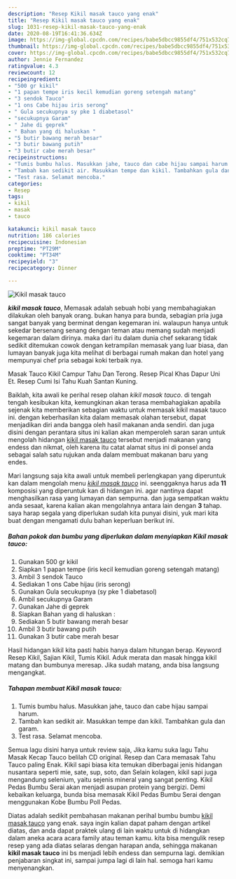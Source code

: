 ```yaml
---
description: "Resep Kikil masak tauco yang enak"
title: "Resep Kikil masak tauco yang enak"
slug: 1031-resep-kikil-masak-tauco-yang-enak
date: 2020-08-19T16:41:36.634Z
image: https://img-global.cpcdn.com/recipes/babe5dbcc9855df4/751x532cq70/kikil-masak-tauco-foto-resep-utama.jpg
thumbnail: https://img-global.cpcdn.com/recipes/babe5dbcc9855df4/751x532cq70/kikil-masak-tauco-foto-resep-utama.jpg
cover: https://img-global.cpcdn.com/recipes/babe5dbcc9855df4/751x532cq70/kikil-masak-tauco-foto-resep-utama.jpg
author: Jennie Fernandez
ratingvalue: 4.3
reviewcount: 12
recipeingredient:
- "500 gr kikil"
- "1 papan tempe iris kecil kemudian goreng setengah matang"
- "3 sendok Tauco"
- "1 ons Cabe hijau iris serong"
- " Gula secukupnya sy pke 1 diabetasol"
- "secukupnya Garam"
- " Jahe di geprek"
- " Bahan yang di haluskan "
- "5 butir bawang merah besar"
- "3 butir bawang putih"
- "3 butir cabe merah besar"
recipeinstructions:
- "Tumis bumbu halus. Masukkan jahe, tauco dan cabe hijau sampai harum."
- "Tambah kan sedikit air. Masukkan tempe dan kikil. Tambahkan gula dan garam."
- "Test rasa. Selamat mencoba."
categories:
- Resep
tags:
- kikil
- masak
- tauco

katakunci: kikil masak tauco 
nutrition: 186 calories
recipecuisine: Indonesian
preptime: "PT29M"
cooktime: "PT34M"
recipeyield: "3"
recipecategory: Dinner

---
```



![Kikil masak tauco](https://img-global.cpcdn.com/recipes/babe5dbcc9855df4/751x532cq70/kikil-masak-tauco-foto-resep-utama.jpg)

<b><i>kikil masak tauco</i></b>, Memasak adalah sebuah hobi yang membahagiakan dilakukan oleh banyak orang. bukan hanya para bunda, sebagian pria juga sangat banyak yang berminat dengan kegemaran ini. walaupun hanya untuk sekedar bersenang senang dengan teman atau memang sudah menjadi kegemaran dalam dirinya. maka dari itu dalam dunia chef sekarang tidak sedikit ditemukan cowok dengan ketrampilan memasak yang luar biasa, dan lumayan banyak juga kita melihat di berbagai rumah makan dan hotel yang mempunyai chef pria sebagai koki terbaik nya.

Masak Tauco Kikil Campur Tahu Dan Terong. Resep Pical Khas Dapur Uni Et. Resep Cumi Isi Tahu Kuah Santan Kuning.

Baiklah, kita awali ke perihal resep olahan <i>kikil masak tauco</i>. di tengah tengah kesibukan kita, kemungkinan akan terasa membahagiakan apabila sejenak kita memberikan sebagian waktu untuk memasak kikil masak tauco ini. dengan keberhasilan kita dalam memasak olahan tersebut, dapat menjadikan diri anda bangga oleh hasil makanan anda sendiri. dan juga disini dengan perantara situs ini kalian akan memperoleh saran saran untuk mengolah hidangan <u>kikil masak tauco</u> tersebut menjadi makanan yang endess dan nikmat, oleh karena itu catat alamat situs ini di ponsel anda sebagai salah satu rujukan anda dalam membuat makanan baru yang endes.


Mari langsung saja kita awali untuk membeli perlengkapan yang diperuntuk kan dalam mengolah menu <u><i>kikil masak tauco</i></u> ini. seenggaknya harus ada <b>11</b> komposisi yang diperuntuk kan di hidangan ini. agar nantinya dapat menghasilkan rasa yang lumayan dan sempurna. dan juga sempatkan waktu anda sesaat, karena kalian akan mengolahnya antara lain dengan <b>3</b> tahap. saya harap segala yang diperlukan sudah kita punyai disini, yuk mari kita buat dengan mengamati dulu bahan keperluan berikut ini.

<!--inarticleads1-->

##### Bahan pokok dan bumbu yang diperlukan dalam menyiapkan Kikil masak tauco:

1. Gunakan 500 gr kikil
1. Siapkan 1 papan tempe (iris kecil kemudian goreng setengah matang)
1. Ambil 3 sendok Tauco
1. Sediakan 1 ons Cabe hijau (iris serong)
1. Gunakan  Gula secukupnya (sy pke 1 diabetasol)
1. Ambil secukupnya Garam
1. Gunakan  Jahe di geprek
1. Siapkan  Bahan yang di haluskan :
1. Sediakan 5 butir bawang merah besar
1. Ambil 3 butir bawang putih
1. Gunakan 3 butir cabe merah besar


Hasil hidangan kikil kita pasti habis hanya dalam hitungan berap. Keyword Resep Kikil, Sajian Kikil, Tumis Kikil. Aduk merata dan masak hingga kikil matang dan bumbunya meresap. Jika sudah matang, anda bisa langsung mengangkat. 

<!--inarticleads2-->

##### Tahapan membuat Kikil masak tauco:

1. Tumis bumbu halus. Masukkan jahe, tauco dan cabe hijau sampai harum.
1. Tambah kan sedikit air. Masukkan tempe dan kikil. Tambahkan gula dan garam.
1. Test rasa. Selamat mencoba.


Semua lagu disini hanya untuk review saja, Jika kamu suka lagu Tahu Masak Kecap Tauco belilah CD original. Resep dan Cara memasak Tahu Tauco paling Enak. Kikil sapi biasa kita temukan diberbagai jenis hidangan nusantara seperti mie, sate, sup, soto, dan Selain kolagen, kikil sapi juga mengandung selenium, yaitu sejenis mineral yang sangat penting. Kikil Pedas Bumbu Serai akan menjadi asupan protein yang bergizi. Demi kebaikan keluarga, bunda bisa memasak Kikil Pedas Bumbu Serai dengan menggunakan Kobe Bumbu Poll Pedas. 

Diatas adalah sedikit pembahasan makanan perihal bumbu bumbu <u>kikil masak tauco</u> yang enak. saya ingin kalian dapat paham dengan artikel diatas, dan anda dapat praktek ulang di lain waktu untuk di hidangkan dalam aneka acara acara family atau teman kamu. kita bisa mengulik resep resep yang ada diatas selaras dengan harapan anda, sehingga makanan <b>kikil masak tauco</b> ini bs menjadi lebih endess dan sempurna lagi. demikian penjabaran singkat ini, sampai jumpa lagi di lain hal. semoga hari kamu menyenangkan.
